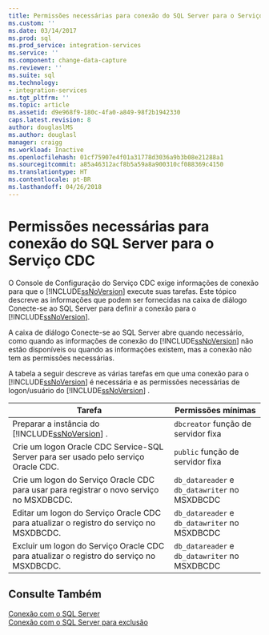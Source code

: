 ```yaml
---
title: Permissões necessárias para conexão do SQL Server para o Serviço CDC | Microsoft Docs
ms.custom: ''
ms.date: 03/14/2017
ms.prod: sql
ms.prod_service: integration-services
ms.service: ''
ms.component: change-data-capture
ms.reviewer: ''
ms.suite: sql
ms.technology:
- integration-services
ms.tgt_pltfrm: ''
ms.topic: article
ms.assetid: d9e968f9-180c-4fa0-a849-98f2b1942330
caps.latest.revision: 8
author: douglaslMS
ms.author: douglasl
manager: craigg
ms.workload: Inactive
ms.openlocfilehash: 01cf75907e4f01a31778d3036a9b3b08e21288a1
ms.sourcegitcommit: a85a46312acf8b5a59a8a900310cf088369c4150
ms.translationtype: HT
ms.contentlocale: pt-BR
ms.lasthandoff: 04/26/2018
---
```

# <a name="sql-server-connection-required-permissions-for-the-cdc-service"></a>Permissões necessárias para conexão do SQL Server para o Serviço CDC
  O Console de Configuração do Serviço CDC exige informações de conexão para que o [!INCLUDE[ssNoVersion](../../includes/ssnoversion-md.md)] execute suas tarefas. Este tópico descreve as informações que podem ser fornecidas na caixa de diálogo Conecte-se ao SQL Server para definir a conexão para o [!INCLUDE[ssNoVersion](../../includes/ssnoversion-md.md)].  
  
 A caixa de diálogo Conecte-se ao SQL Server abre quando necessário, como quando as informações de conexão do [!INCLUDE[ssNoVersion](../../includes/ssnoversion-md.md)] não estão disponíveis ou quando as informações existem, mas a conexão não tem as permissões necessárias.  
  
 A tabela a seguir descreve as várias tarefas em que uma conexão para o [!INCLUDE[ssNoVersion](../../includes/ssnoversion-md.md)] é necessária e as permissões necessárias de logon/usuário do [!INCLUDE[ssNoVersion](../../includes/ssnoversion-md.md)] .  
  
|Tarefa|Permissões mínimas|  
|----------|-------------------------|  
|Preparar a instância do [!INCLUDE[ssNoVersion](../../includes/ssnoversion-md.md)] .|`dbcreator` função de servidor fixa|  
|Crie um logon Oracle CDC Service-SQL Server para ser usado pelo serviço Oracle CDC.|`public` função de servidor fixa|  
|Crie um logon do Serviço Oracle CDC para usar para registrar o novo serviço no MSXDBCDC.|`db_datareader` e `db_datawriter` no MSXDBCDC|  
|Editar um logon do Serviço Oracle CDC para atualizar o registro do serviço no MSXDBCDC.|`db_datareader` e `db_datawriter` no MSXDBCDC|  
|Excluir um logon do Serviço Oracle CDC para atualizar o registro do serviço no MSXDBCDC.|`db_datareader` e `db_datawriter` no MSXDBCDC|  
  
## <a name="see-also"></a>Consulte Também  
 [Conexão com o SQL Server](../../integration-services/change-data-capture/connection-to-sql-server.md)   
 [Conexão com o SQL Server para exclusão](../../integration-services/change-data-capture/connection-to-sql-server-for-delete.md)  
  
  
